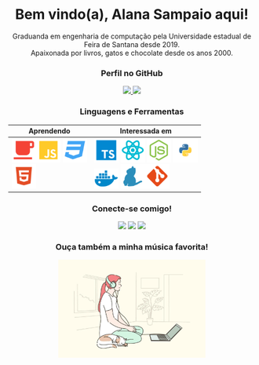 <div align="center">
    <h1>Bem vindo(a), Alana Sampaio aqui!</h1>
      Graduanda em engenharia de computação pela Universidade estadual de 
      Feira de Santana desde 2019.
      </br>
      Apaixonada por livros, gatos e chocolate desde os anos 2000.
</div>
  

  <h3 align="center">Perfil no GitHub</h3>
    <div align="center">
      <a href="https://github.com/AlanaSampaio">
        <img height="180em" src="https://github-readme-stats.vercel.app/api?username=AlanaSampaio&show_icons=true&theme=synthwave&include_all_commits=true&count_private=true"/>
      </a>

  <a href="https://github.com/AlanaSampaio">
      <img height="180em" src="https://github-readme-stats.vercel.app/api/top-langs/?username=AlanaSampaio&layout=compact&langs_count=6&theme=synthwave"/>
    </a>
  </div>

<div align="center">
<h3>Linguagens e Ferramentas</h3>
      
Aprendendo | Interessada em 
------------------- | -------------------
<img src="/assets/java.svg" alt="java" width="50"/><img src="/assets/javascript.svg" alt="javascript" width="50" /> <img src="/assets/css.svg" alt="css3" width="50"/> <br /> <img src="/assets/html.svg" alt="html5"  width="50"/> | <img src="/assets/typescript.svg" alt="typescript" width="50"/> <img src="/assets/react.svg" alt="react" width="50"/> <img src="/assets/nodejs.svg" alt="nodejs" width="50"/> <img src="/assets/python.svg" alt="python"  width="50"/><br/><img src="/assets/docker.svg" alt="docker" width="50"/> <img src="/assets/yarn.svg" alt="yarn" width="50"/><img src="/assets/git.svg" alt="git" width="50"/>
</div>

<h3 align="center">Conecte-se comigo!</h3>
 
<div align="center"> 
  <a href="https://www.instagram.com/a1la2na3/" target="_blank"><img src="https://img.shields.io/badge/-Instagram-%23E4405F?style=for-the-badge&logo=instagram&logoColor=white" target="_blank"></a>
  <a href = "alana.sampaio2000@gmail.com"><img src="https://img.shields.io/badge/-Gmail-%23333?style=for-the-badge&logo=gmail&logoColor=white" target="_blank"></a>
  <a href="https://www.linkedin.com/in/AlanaSampaio" target="_blank"><img src="https://img.shields.io/badge/-LinkedIn-%230077B5?style=for-the-badge&logo=linkedin&logoColor=white" target="_blank"></a> 
</div>


<div align="center">
<h3>Ouça também a minha música favorita!</h3>
<a href="https://www.youtube.com/watch?v=GxldQ9eX2wo">
  <img src="/assets/music.jpg" width="300" height="200" alt="Prévia do vídeo do YouTube">
</a>
</div>

